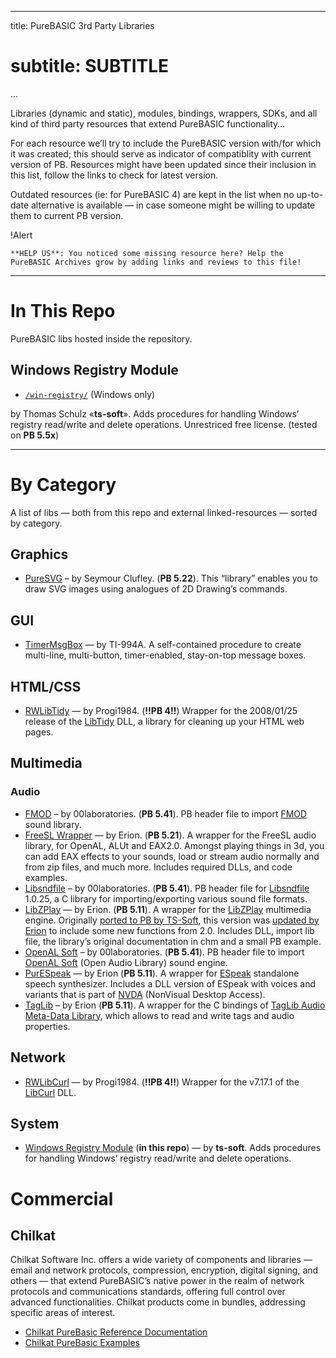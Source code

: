 
---
title:    PureBASIC 3rd Party Libraries
# subtitle: SUBTITLE
...

Libraries (dynamic and static), modules, bindings, wrappers, SDKs, and all kind of third party resources that extend PureBASIC functionality…

For each resource we’ll try to include the PureBASIC version with/for which it was created; this should serve as indicator of compatiblity with current version of PB. Resources might have been updated since their inclusion in this list, follow the links to check for latest version.

Outdated resources (ie: for PureBASIC 4) are kept in the list when no up-to-date alternative is available — in case someone might be willing to update them to current PB version.


!Alert
~~~~~~~~~~~~~~~~~~~~~~~~~~~~~~~~~~~~~~~~~~~~~~~~~~~~~~~~~~~~~~~~~~~~~~~~
**HELP US**: You noticed some missing resource here? Help the PureBASIC Archives grow by adding links and reviews to this file!
~~~~~~~~~~~~~~~~~~~~~~~~~~~~~~~~~~~~~~~~~~~~~~~~~~~~~~~~~~~~~~~~~~~~~~~~

------------------------------------------------------------------------

In This Repo
============

PureBASIC libs hosted inside the repository.

Windows Registry Module
-----------------------

-   [`/win-registry/`](./win-registry/index.html) (Windows only)

by Thomas Schulz «**ts-soft**». Adds procedures for handling Windows’ registry read/write and delete operations. Unrestriced free license. (tested on **PB 5.5x**)

------------------------------------------------------------------------

By Category
===========

A list of libs — both from this repo and external linked-resources — sorted by category.

Graphics
--------

-   [PureSVG](http://forum.purebasic.com/english/viewtopic.php?f=12&t=40540&hilit=svg&sid=d87053584f2e9f23933eb991e680d7f8) – by Seymour Clufley. (**PB 5.22**). This “library” enables you to draw SVG images using analogues of 2D Drawing’s commands.

## GUI

- [TimerMsgBox](http://www.purebasic.fr/english/viewtopic.php?f=12&t=52145) — by TI-994A. A self-contained procedure to create multi-line, multi-button, timer-enabled, stay-on-top message boxes.

HTML/CSS
--------

-   [RWLibTidy](http://www.purearea.net/pb/english/dll_devtools.htm) — by Progi1984. (**!!PB 4!!**) Wrapper for the 2008/01/25 release of the [LibTidy](http://www.html-tidy.org/developer/) DLL, a library for cleaning up your HTML web pages.


Multimedia
----------

### Audio

-   [FMOD](http://00laboratories.com/resources/code/purebasic/fmod-header) – by 00laboratories. (**PB 5.41**). PB header file to import [FMOD](http://www.fmod.org/) sound library.
-   [FreeSL Wrapper](http://erion.tdrealms.com/software/fslwrapper) — by Erion. (**PB 5.21**). A wrapper for the FreeSL audio library, for OpenAL, ALUt and EAX2.0. Amongst playing things in 3d, you can add EAX effects to your sounds, load or stream audio normally and from zip files, and much more. Includes required DLLs, and code examples.
-   [Libsndfile](http://00laboratories.com/resources/code/purebasic/libsndfile-header) – by 00laboratories. (**PB 5.41**). PB header file for [Libsndfile](http://www.mega-nerd.com/libsndfile/) 1.0.25, a C library for importing/exporting various sound file formats.
-   [LibZPlay](http://erion.tdrealms.com/software/libzplay) — by Erion. (**PB 5.11**). A wrapper for the [LibZPlay](http://libzplay.sourceforge.net/) multimedia engine. Originally [ported to PB by TS-Soft](http://www.purebasic.fr/english/viewtopic.php?f=27&t=49345&hilit=LibZPlay), this version was [updated by Erion](http://www.purebasic.fr/english/viewtopic.php?f=12&t=54060&hilit=LibZPlay) to include some new functions from 2.0. Includes DLL, import lib file, the library’s original documentation in chm and a small PB example.
-   [OpenAL Soft](http://00laboratories.com/resources/code/purebasic/openal-soft-header) – by 00laboratories. (**PB 5.41**). PB header file to import [OpenAL Soft](http://www.openal-soft.org/) (Open Audio Library) sound engine.
-   [PurESpeak](http://erion.tdrealms.com/software/pb/purespeak) — by Erion (**PB 5.11**). A wrapper for [ESpeak](http://espeak.sourceforge.net/) standalone speech synthesizer. Includes a DLL version of ESpeak with voices and variants that is part of [NVDA](http://www.nvaccess.org/) (NonVisual Desktop Access).
-   [TagLib](http://erion.tdrealms.com/taglib) – by Erion (**PB 5.11**). A wrapper for the C bindings of [TagLib Audio Meta-Data Library](http://taglib.org/), which allows to read and write tags and audio properties.


Network
-------

-   [RWLibCurl](http://www.purearea.net/pb/english/dll_devtools.htm) — by Progi1984. (**!!PB 4!!**) Wrapper for the v7.17.1 of the [LibCurl](https://curl.haxx.se/libcurl/) DLL.

System
------

-   [Windows Registry Module](#windows-registry-module) (**in this repo**) — by **ts-soft**. Adds procedures for handling Windows’ registry read/write and delete operations.

Commercial
==========

Chilkat
-------

Chilkat Software Inc. offers a wide variety of components and libraries — email and network protocols, compression, encryption, digital signing, and others — that extend PureBASIC’s native power in the realm of network protocols and communications standards, offering full control over advanced functionalities. Chilkat products come in bundles, addressing specific areas of interest.

-   [Chilkat PureBasic Reference Documentation](https://www.chilkatsoft.com/refdoc/purebasic.asp)
-   [Chilkat PureBasic Examples](https://www.example-code.com/purebasic/default.asp)

